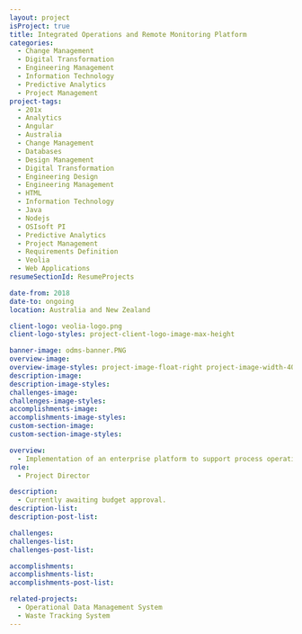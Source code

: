 ```yaml
---
layout: project
isProject: true
title: Integrated Operations and Remote Monitoring Platform
categories:
  - Change Management
  - Digital Transformation
  - Engineering Management
  - Information Technology
  - Predictive Analytics
  - Project Management
project-tags:
  - 201x
  - Analytics
  - Angular
  - Australia
  - Change Management
  - Databases
  - Design Management
  - Digital Transformation
  - Engineering Design
  - Engineering Management
  - HTML
  - Information Technology
  - Java
  - Nodejs
  - OSIsoft PI
  - Predictive Analytics
  - Project Management
  - Requirements Definition
  - Veolia
  - Web Applications
resumeSectionId: ResumeProjects

date-from: 2018
date-to: ongoing
location: Australia and New Zealand

client-logo: veolia-logo.png
client-logo-styles: project-client-logo-image-max-height

banner-image: odms-banner.PNG
overview-image:
overview-image-styles: project-image-float-right project-image-width-40
description-image:
description-image-styles:
challenges-image:
challenges-image-styles:
accomplishments-image:
accomplishments-image-styles:
custom-section-image:
custom-section-image-styles:

overview:
  - Implementation of an enterprise platform to support process operations
role:
  - Project Director

description:
  - Currently awaiting budget approval.
description-list:
description-post-list:

challenges:
challenges-list:    
challenges-post-list:    

accomplishments:
accomplishments-list:    
accomplishments-post-list:    

related-projects:
  - Operational Data Management System
  - Waste Tracking System
---
```

